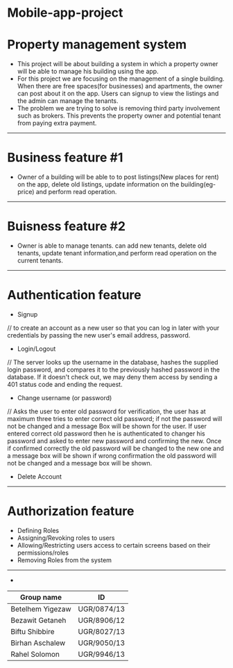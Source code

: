 # Mobile-app-project
# Property management system
* This project will be about building a system in which a property owner will be able to manage his building using the app.
 * For this project we are focusing on the management of a single building. When there are free spaces(for businesses) and apartments, the owner can post about it on the app. Users can signup to view the listings and the admin can manage the tenants.
* The problem we are trying to solve is removing third party involvement such as brokers. This prevents the property owner and potential tenant from paying extra payment.
-----------------
# Business feature #1 
*  Owner of a building will be able to to post listings(New places for rent) on the app, delete old listings, update information on the building(eg-price) and perform read operation.
-----------------

# Buisness feature #2 
* Owner is able to manage tenants. can add new tenants, delete old tenants, update tenant information,and perform read operation on the current tenants.
-----------------
# Authentication feature

* Signup
 
// to create an account as a new user so that you can log in later with your credentials  by passing the new user's email address, password. 
* Login/Logout 

//  The server looks up the username in the database, hashes the supplied login password, and compares it to the previously hashed password in the database. If it doesn't check out, we may deny them access by sending a 401 status code and ending the request.
* Change username (or password) 

// Asks the user to enter old password for verification, the user has at maximum three tries to enter correct old password; if not the password will not be changed and a message Box will be shown for the user. If user entered correct old password then he is authenticated to changer his password and asked to enter new password and confirming the new. Once if confirmed correctly the old password will be changed to the new one and a message box will be shown if wrong confirmation the old password will not be changed and a message box will be shown.
* Delete Account 
 -----------------
# Authorization feature

* Defining Roles 
* Assigning/Revoking roles to users 
* Allowing/Restricting users access to certain screens based on their permissions/roles 
* Removing Roles from the system 
-----------------


* 
Group name            |       ID
-----------------     |       -----------
Betelhem Yigezaw      |       UGR/0874/13
Bezawit Getaneh       |       UGR/8906/12
Biftu Shibbire        |       UGR/8027/13
Birhan Aschalew       |       UGR/9050/13
Rahel Solomon         |       UGR/9946/13

